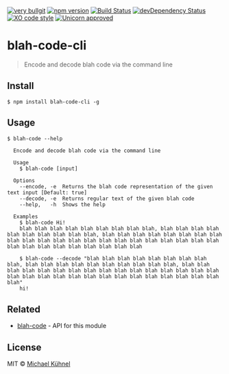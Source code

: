 [![very bullgit](https://img.shields.io/badge/very-bullgit-1393d5.svg?style=flat)](https://bullg.it/)
[![npm version](https://img.shields.io/npm/v/blah-code-cli.svg?style=flat)](https://www.npmjs.org/package/blah-code-cli)
[![Build Status](https://travis-ci.org/bullgit/blah-code-cli.svg?branch=master)](https://travis-ci.org/bullgit/blah-code-cli)
[![devDependency Status](https://david-dm.org/bullgit/blah-code-cli/dev-status.svg)](https://david-dm.org/bullgit/blah-code-cli#info=devDependencies)
[![XO code style](https://img.shields.io/badge/code_style-XO-5ed9c7.svg)](https://github.com/sindresorhus/xo)
[![Unicorn approved](https://img.shields.io/badge/unicorn-approved-ff69b4.svg?style=flat)](https://www.youtube.com/watch?v=ihXfH-zR8qA&feature=youtu.be&t=10s)

# blah-code-cli

> Encode and decode blah code via the command line


## Install

```
$ npm install blah-code-cli -g
```


## Usage

```
$ blah-code --help

  Encode and decode blah code via the command line

  Usage
    $ blah-code [input]

  Options
    --encode, -e  Returns the blah code representation of the given text input [Default: true]
    --decode, -e  Returns regular text of the given blah code
    --help,   -h  Shows the help

  Examples
    $ blah-code Hi!
    blah blah blah blah blah blah blah blah blah, blah blah blah blah blah blah blah blah blah blah, blah blah blah blah blah blah blah blah blah blah blah blah blah blah blah blah blah blah blah blah blah blah blah blah blah blah blah blah blah blah blah

    $ blah-code --decode "blah blah blah blah blah blah blah blah blah, blah blah blah blah blah blah blah blah blah blah, blah blah blah blah blah blah blah blah blah blah blah blah blah blah blah blah blah blah blah blah blah blah blah blah blah blah blah blah blah blah blah"
    hi!
```

## Related

- [blah-code](https://github.com/bullgit/blah-code) - API for this module

## License

MIT © [Michael Kühnel](http://michael-kuehnel.de)

